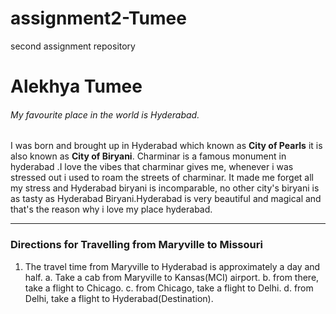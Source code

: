 # assignment2-Tumee
second assignment repository

# Alekhya Tumee
###### My favourite place in the world is Hyderabad.

I was born and brought up in Hyderabad which known as **City of Pearls** it is also known as **City of Biryani**. Charminar is a famous monument in hyderabad .I love the vibes that charminar gives me, whenever i was stressed out i used to roam the streets of charminar. It made me forget all my stress and Hyderabad biryani is incomparable, no other city's biryani is as tasty as Hyderabad Biryani.Hyderabad is very beautiful and magical and that's the reason why i love my place hyderabad.

---

### Directions for Travelling from Maryville to Missouri
1. The travel time from Maryville to Hyderabad is approximately a day and half.
    a. Take a cab from Maryville to Kansas(MCI) airport. 
    b. from there, take a flight to Chicago. 
    c. from Chicago, take a flight to Delhi.
    d. from Delhi, take a flight to Hyderabad(Destination).
